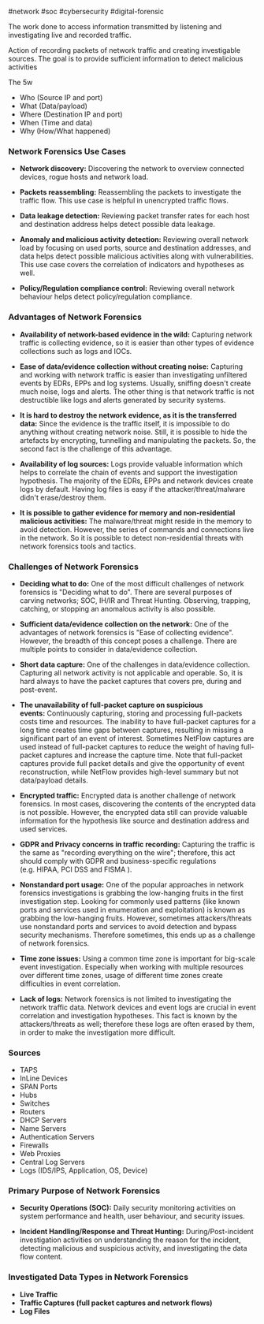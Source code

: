 #network #soc #cybersecurity #digital-forensic 

The work done to access information transmitted by listening and investigating live and recorded traffic.

Action of recording packets of network traffic and creating investigable sources.
The goal is to provide sufficient information to detect malicious activities

The 5w
- Who (Source IP and port)
- What (Data/payload)
- Where (Destination IP and port)
- When (Time and data)
- Why (How/What happened)

### Network Forensics Use Cases
- **Network discovery:** Discovering the network to overview connected devices, rogue hosts and network load.   

- **Packets reassembling:** Reassembling the packets to investigate the traffic flow. This use case is helpful in unencrypted traffic flows.  

- **Data leakage detection:** Reviewing packet transfer rates for each host and destination address helps detect possible data leakage. 


- **Anomaly and malicious activity detection:** Reviewing overall network load by focusing on used ports, source and destination addresses, and data helps detect possible malicious activities along with vulnerabilities. This use case covers the correlation of indicators and hypotheses as well.  

- **Policy/Regulation compliance control:** Reviewing overall network behaviour helps detect policy/regulation compliance.


### **Advantages of Network Forensics**
- **Availability of network-based evidence in the wild:** Capturing network traffic is collecting evidence, so it is easier than other types of evidence collections such as logs and IOCs.

- **Ease of data/evidence collection without creating noise:** Capturing and working with network traffic is easier than investigating unfiltered events by EDRs, EPPs and log systems. Usually, sniffing doesn't create much noise, logs and alerts. The other thing is that network traffic is not destructible like logs and alerts generated by security systems.  

- **It is hard to destroy the network evidence, as it is the transferred data:** Since the evidence is the traffic itself, it is impossible to do anything without creating network noise. Still, it is possible to hide the artefacts by encrypting, tunnelling and manipulating the packets. So, the second fact is the challenge of this advantage. 

- **Availability of log sources:** Logs provide valuable information which helps to correlate the chain of events and support the investigation hypothesis. The majority of the EDRs, EPPs and network devices create logs by default. Having log files is easy if the attacker/threat/malware didn't erase/destroy them.

- **It is possible to gather evidence for memory and non-residential malicious activities:** The malware/threat might reside in the memory to avoid detection. However, the series of commands and connections live in the network. So it is possible to detect non-residential threats with network forensics tools and tactics.


### **Challenges of Network Forensics**
- **Deciding what to do:** One of the most difficult challenges of network forensics is "Deciding what to do". There are several purposes of carving networks; SOC, IH/IR and Threat Hunting. Observing, trapping, catching, or stopping an anomalous activity is also possible. 

- **Sufficient data/evidence collection on the network:** One of the advantages of network forensics is "Ease of collecting evidence". However, the breadth of this concept poses a challenge. There are multiple points to consider in data/evidence collection.  

- **Short data capture:** One of the challenges in data/evidence collection. Capturing all network activity is not applicable and operable. So, it is hard always to have the packet captures that covers pre, during and post-event. 

- **The unavailability of full-packet capture on suspicious events:** Continuously capturing, storing and processing full-packets costs time and resources. The inability to have full-packet captures for a long time creates time gaps between captures, resulting in missing a significant part of an event of interest. Sometimes NetFlow captures are used instead of full-packet captures to reduce the weight of having full-packet captures and increase the capture time. Note that full-packet captures provide full packet details and give the opportunity of event reconstruction, while NetFlow provides high-level summary but not data/payload details.

- **Encrypted traffic:** Encrypted data is another challenge of network forensics. In most cases, discovering the contents of the encrypted data is not possible. However, the encrypted data still can provide valuable information for the hypothesis like source and destination address and used services.

- **GDPR and Privacy concerns in traffic recording:** Capturing the traffic is the same as "recording everything on the wire"; therefore, this act should comply with GDPR and business-specific regulations (e.g. HIPAA, PCI DSS and FISMA ).

- **Nonstandard port usage:** One of the popular approaches in network forensics investigations is grabbing the low-hanging fruits in the first investigation step. Looking for commonly used patterns (like known ports and services used in enumeration and exploitation) is known as grabbing the low-hanging fruits. However, sometimes attackers/threats use nonstandard ports and services to avoid detection and bypass security mechanisms. Therefore sometimes, this ends up as a challenge of network forensics.

- **Time zone issues:** Using a common time zone is important for big-scale event investigation. Especially when working with multiple resources over different time zones, usage of different time zones create difficulties in event correlation.

- **Lack of logs:** Network forensics is not limited to investigating the network traffic data. Network devices and event logs are crucial in event correlation and investigation hypotheses. This fact is known by the attackers/threats as well; therefore these logs are often erased by them, in order to make the investigation more difficult.


### Sources
- TAPS
- InLine Devices
- SPAN Ports
- Hubs
- Switches
- Routers
- DHCP Servers
- Name Servers
- Authentication Servers
- Firewalls
- Web Proxies
- Central Log Servers
- Logs (IDS/IPS, Application, OS, Device)


### Primary Purpose of Network Forensics
- **Security Operations (SOC):** Daily security monitoring activities on system performance and health, user behaviour, and security issues.

- **Incident Handling/Response and Threat Hunting:** During/Post-incident investigation activities on understanding the reason for the incident, detecting malicious and suspicious activity, and investigating the data flow content.


### **Investigated Data Types in Network Forensics**
- **Live Traffic**
- **Traffic Captures (full packet captures and network flows)**
- **Log Files**


